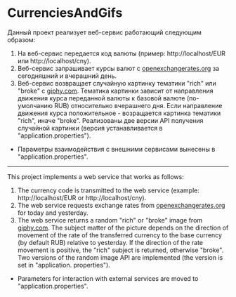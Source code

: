 # CurrenciesAndGifs

Данный проект реализует веб-сервис работающий следующим образом:
1) На веб-сервис передается код валюты (пример: http://localhost/EUR или http://localhost/cny).
2) Веб-сервис запрашивает курсы валют с <a href="https://openexchangerates.org">openexchangerates.org</a> за сегодняшний и вчерашний день.
3) Веб-сервис возвращает случайную картинку тематики "rich" или "broke" с <a href="https://giphy.com">giphy.com</a>. Тематика картинки зависит от направления движения курса переданной валюты к базовой валюте (по-умолчанию RUB) относительно вчерашнего дня. Если направление движения курса положительное - возращается картинка тематики "rich", иначе "broke". Реализованы две версии API получения случайной картинки (версия устанавливается в "application.properties").

* Параметры взаимодействия с внешними сервисами вынесены в "application.properties".

---

This project implements a web service that works as follows:
1) The currency code is transmitted to the web service (example: http://localhost/EUR or http://localhost/cny).
2) The web service requests exchange rates from <a href="https://openexchangerates.org">openexchangerates.org</a> for today and yesterday.
3) The web service returns a random "rich" or "broke" image from <a href="https://giphy.com">giphy.com</a>. The subject matter of the picture depends on the direction of movement of the rate of the transferred currency to the base currency (by default RUB) relative to yesterday. If the direction of the rate movement is positive, the "rich" subject is returned, otherwise "broke". Two versions of the random image API are implemented (the version is set in "application. properties").

* Parameters for interaction with external services are moved to "application.properties".
